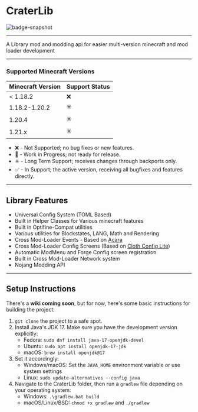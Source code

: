 # CraterLib

![badge-snapshot](https://maven.firstdarkdev.xyz/api/badge/latest/snapshots/me/hypherionmc/craterlib/CraterLib-common-1.20-pre6?color=40c14a&name=CraterLib-Snapshot)

***

A Library mod and modding api for easier multi-version minecraft and mod loader development

***

### Supported Minecraft Versions

| Minecraft Version | Support Status |
|-------------------| -------------- |
| < 1.18.2          | ❌              |
| 1.18.2-1.20.2     | ✳️             |
| 1.20.4            | ✳️             |
| 1.21.x            | ✳️             |


- ❌ - Not Supported; no bug fixes or new features.
- 🚧 - Work in Progress; not ready for release.
- ✳️ - Long Term Support; receives changes through backports only.
- ✅ - In Support; the active version, receiving all bugfixes and features directly.

***

## Library Features

* Universal Config System (TOML Based)
* Built in Helper Classes for Various minecraft features
* Built in Optifine-Compat utilities
* Various utilities for Blockstates, LANG, Math and Rendering
* Cross Mod-Loader Events - Based on [Acara](https://github.com/Keksuccino/acara)
* Cross Mod-Loader Config Screens (Based on [Cloth Config Lite](https://github.com/shedaniel/cloth-config-lite))
* Automatic ModMenu and Forge Config screen registration
* Built in Cross Mod-Loader Network system
* Nojang Modding API

***

## Setup Instructions

There's a **wiki coming soon**, but for now, here's some basic instructions for building the project:

1. `git clone` the project to a safe spot.
2. Install Java's JDK 17. Make sure you have the development version explicitly:
    * Fedora: `sudo dnf install java-17-openjdk-devel`
    * Ubuntu: `sudo apt install openjdk-17-jdk`
    * macOS: `brew install openjdk@17`
3. Set it accordingly:
    * Windows/macOS: Set the `JAVA_HOME` environment variable or use system settings
    * Linux: `sudo update-alternatives --config java`
4. Navigate to the CraterLib folder, then run a `gradlew` file depending on your operating system:
    * Windows: `.\gradlew.bat build`
    * macOS/Linux/BSD: `chmod +x gradlew` and `./gradlew`
